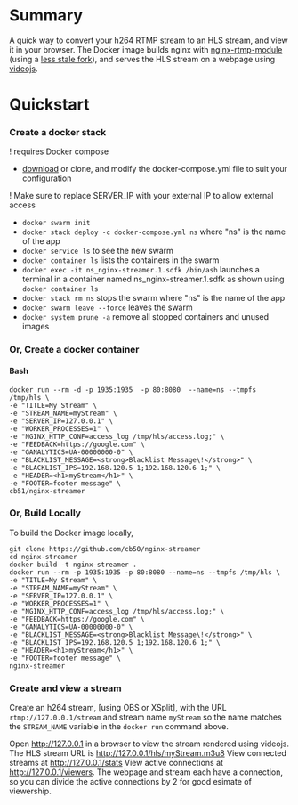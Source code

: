 # Summary

A quick way to convert your h264 RTMP stream to an HLS stream, and view it in your browser. The Docker image builds nginx with [nginx-rtmp-module](https://github.com/arut/nginx-rtmp-module) (using a [less stale fork](https://github.com/sergey-dryabzhinsky/nginx-rtmp-module)), and serves the HLS stream on a webpage using [videojs](https://github.com/videojs).

# Quickstart

### Create a docker stack
! requires Docker compose
* [download](https://github.com/cb50/nginx-streamer/raw/master/docker-compose.yml) or clone, and modify the docker-compose.yml file to suit your configuration

! Make sure to replace SERVER_IP with your external IP to allow external access

* ``docker swarm init``
* ``docker stack deploy -c docker-compose.yml ns`` where "ns" is the name of the app
* ``docker service ls`` to see the new swarm
* ``docker container ls`` lists the containers in the swarm
* ``docker exec -it ns_nginx-streamer.1.sdfk /bin/ash`` launches a terminal in a container named ns_nginx-streamer.1.sdfk as shown using ``docker container ls`` 
* ``docker stack rm ns`` stops the swarm where "ns" is the name of the app
* ``docker swarm leave --force`` leaves the swarm
* ``docker system prune -a`` remove all stopped containers and unused images

### Or, Create a docker container

#### Bash
```
docker run --rm -d -p 1935:1935  -p 80:8080  --name=ns --tmpfs /tmp/hls \
-e "TITLE=My Stream" \
-e "STREAM_NAME=myStream" \
-e "SERVER_IP=127.0.0.1" \
-e "WORKER_PROCESSES=1" \
-e "NGINX_HTTP_CONF=access_log /tmp/hls/access.log;" \
-e "FEEDBACK=https://google.com" \
-e "GANALYTICS=UA-00000000-0" \
-e "BLACKLIST_MESSAGE=<strong>Blacklist Message\!</strong>" \
-e "BLACKLIST_IPS=192.168.120.5 1;192.168.120.6 1;" \
-e "HEADER=<h1>myStream</h1>" \
-e "FOOTER=footer message" \
cb51/nginx-streamer
```

### Or, Build Locally

To build the Docker image locally,
```
git clone https://github.com/cb50/nginx-streamer
cd nginx-streamer
docker build -t nginx-streamer .
docker run --rm -p 1935:1935 -p 80:8080 --name=ns --tmpfs /tmp/hls \
-e "TITLE=My Stream" \
-e "STREAM_NAME=myStream" \
-e "SERVER_IP=127.0.0.1" \
-e "WORKER_PROCESSES=1" \
-e "NGINX_HTTP_CONF=access_log /tmp/hls/access.log;" \
-e "FEEDBACK=https://google.com" \
-e "GANALYTICS=UA-00000000-0" \
-e "BLACKLIST_MESSAGE=<strong>Blacklist Message\!</strong>" \
-e "BLACKLIST_IPS=192.168.120.5 1;192.168.120.6 1;" \
-e "HEADER=<h1>myStream</h1>" \
-e "FOOTER=footer message" \
nginx-streamer
```

### Create and view a stream

Create an h264 stream, [using OBS or XSplit], with the URL `rtmp://127.0.0.1/stream` and stream name `myStream` so the name matches the `STREAM_NAME` variable in the `docker run` command above. 

Open http://127.0.0.1 in a browser to view the stream rendered using videojs.
The HLS stream URL is http://127.0.0.1/hls/myStream.m3u8
View connected streams at http://127.0.0.1/stats
View active connections at http://127.0.0.1/viewers. The webpage and stream each have a connection, so you can divide the active connections by 2 for good esimate of viewership.
